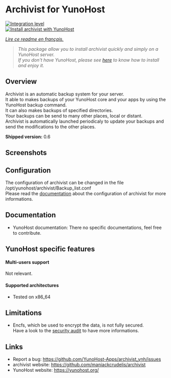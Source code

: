# Archivist for YunoHost

[![Integration level](https://dash.yunohost.org/integration/archivist.svg)](https://ci-apps.yunohost.org/jenkins/job/archivist%20%28Community%29/lastBuild/consoleFull)  
[![Install archivist with YunoHost](https://install-app.yunohost.org/install-with-yunohost.png)](https://install-app.yunohost.org/?app=archivist)

*[Lire ce readme en français.](./README_fr.md)*

> *This package allow you to install archivist quickly and simply on a YunoHost server.  
If you don't have YunoHost, please see [here](https://yunohost.org/#/install) to know how to install and enjoy it.*

## Overview
Archivist is an automatic backup system for your server.  
It able to makes backups of your YunoHost core and your apps by using the YunoHost backup command.  
It can also makes backups of specified directories.  
Your backups can be send to many other places, local or distant.  
Archivist is automatically launched periodicaly to update your backups and send the modifications to the other places.

**Shipped version:** 0.6

## Screenshots

## Configuration

The configuration of archivist can be changed in the file /opt/yunohost/archivist/Backup_list.conf  
Please read the [documentation](https://github.com/maniackcrudelis/archivist/blob/master/Configuration.md) about the configuration of archivist for more informations.

## Documentation

 * YunoHost documentation: There no specific documentations, feel free to contribute.

## YunoHost specific features

#### Multi-users support

Not relevant.

#### Supported architectures

* Tested on x86_64

## Limitations

* Encfs, which be used to encrypt the data, is not fully secured.  
Have a look to the [security audit](https://defuse.ca/audits/encfs.htm) to have more informations.

## Links

 * Report a bug: https://github.com/YunoHost-Apps/archivist_ynh/issues
 * archivist website: https://github.com/maniackcrudelis/archivist
 * YunoHost website: https://yunohost.org/
